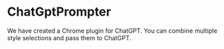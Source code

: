 # ChatGptPrompter
We have created a Chrome plugin for ChatGPT. You can combine multiple style selections and pass them to ChatGPT.
